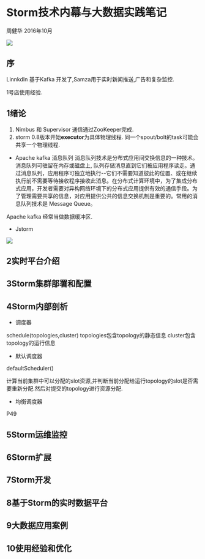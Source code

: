 # Storm技术内幕与大数据实践笔记

周健华 2016年10月

![](https://encrypted-tbn0.gstatic.com/images?q=tbn:ANd9GcTNjQT0Slvmv2q-Fq7L2-nFgEjIve1AW49IcHAGRYFm1TeiUmg4)


## 序

LinnkdIn 基于Kafka 开发了,Samza用于实时新闻推送,广告和复杂监控.

1号店使用经验.


## 1绪论

1. Nimbus 和 Supervisor 通信通过ZooKeeper完成.
1. storm 0.8版本开始**executor**为具体物理线程. 同一个spout/bolt的task可能会共享一个物理线程.


- Apache kafka
消息队列
消息队列技术是分布式应用间交换信息的一种技术。消息队列可驻留在内存或磁盘上, 队列存储消息直到它们被应用程序读走。通过消息队列，应用程序可独立地执行--它们不需要知道彼此的位置、或在继续执行前不需要等待接收程序接收此消息。在分布式计算环境中，为了集成分布式应用，开发者需要对异构网络环境下的分布式应用提供有效的通信手段。为了管理需要共享的信息，对应用提供公共的信息交换机制是重要的。常用的消息队列技术是 Message Queue。

Apache kafka 经常当做数据缓冲区.
- Jstorm

![](http://i.imgur.com/6ea5RVW.png)

## 2实时平台介绍

## 3Storm集群部署和配置

## 4Storm内部剖析

- 调度器

schedule(topologies,cluster)
topologies包含topology的静态信息
cluster包含topology的运行信息

- 默认调度器

defaultScheduler()

计算当前集群中可以分配的slot资源,并判断当前分配给运行topology的slot是否需要重新分配.然后对提交的topology进行资源分配.


- 均衡调度器


P49


## 5Storm运维监控
## 6Storm扩展
## 7Storm开发
## 8基于Storm的实时数据平台
## 9大数据应用案例
## 10使用经验和优化
